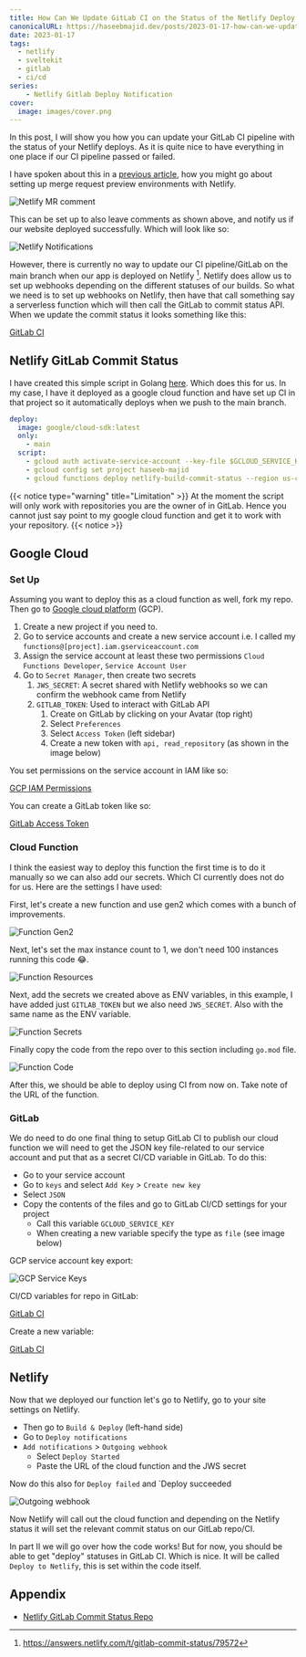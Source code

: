 ```yaml
---
title: How Can We Update GitLab CI on the Status of the Netlify Deploy Part I
canonicalURL: https://haseebmajid.dev/posts/2023-01-17-how-can-we-update-gitlab-ci-on-the-status-of-the-netlify-deploy-part-i/
date: 2023-01-17
tags:
  - netlify
  - sveltekit
  - gitlab
  - ci/cd
series:
    - Netlify Gitlab Deploy Notification
cover:
  image: images/cover.png
---
```


In this post, I will show you how you can update your GitLab CI pipeline with the status of your Netlify deploys.
As it is quite nice to have everything in one place if our CI pipeline passed or failed.

I have spoken about this in a
[previous article](/posts/2022-12-03-my-workflow-to-create-a-new-post-using-hugo,-netlifycms,-netlify-and-gitlab-together),
how you might go about setting up merge request preview environments with Netlify.

![Netlify MR comment](images/netlify_mr_comment.png)

This can be set up to also leave comments as shown above, and notify us if our website deployed successfully. Which will look like so:

![Netlify Notifications](images/netlify_notifications.png)

However, there is currently no way to update our CI pipeline/GitLab on the main branch when our app is deployed on Netlify [^1].
Netlify does allow us to set up webhooks depending on the different statuses of our builds. So what we need is to set up webhooks
on Netlify, then have that call something say a serverless function which will then call the GitLab to commit status API. When we update
the commit status it looks something like this:

[GitLab CI](images/main_branch_ci.png)

## Netlify GitLab Commit Status

I have created this simple script in Golang [here](https://gitlab.com/hmajid2301/netlify-gitlab-commit-status).
Which does this for us.
In my case, I have it deployed as a google cloud function and have set up CI in that project so it automatically deploys
when we push to the main branch.

```yaml
deploy:
  image: google/cloud-sdk:latest
  only:
    - main
  script:
    - gcloud auth activate-service-account --key-file $GCLOUD_SERVICE_KEY
    - gcloud config set project haseeb-majid
    - gcloud functions deploy netlify-build-commit-status --region us-central1 --gen2 --runtime go119 --trigger-http --allow-unauthenticated --entry-point=webhook
```

{{< notice type="warning" title="Limitation" >}}
At the moment the script will only work with repositories you are the owner of in GitLab.
Hence you cannot just say point to my google cloud function and get it to work with your repository.
{{< notice >}}

## Google Cloud

### Set Up

Assuming you want to deploy this as a cloud function as well, fork my repo.
Then go to [Google cloud platform](https://console.cloud.google.com/welcome) (GCP).

1. Create a new project if you need to.
1. Go to service accounts and create a new service account i.e. I called my `functions@[project].iam.gserviceaccount.com`
1. Assign the service account at least these two permissions `Cloud Functions Developer`, `Service Account User`
1. Go to `Secret Manager`, then create two secrets
    1. `JWS_SECRET`: A secret shared with Netlify webhooks so we can confirm the webhook came from Netlify
    1. `GITLAB_TOKEN`: Used to interact with GitLab API
        1. Create on GitLab by clicking on your Avatar (top right)
        1. Select `Preferences`
        1. Select `Access Token` (left sidebar)
        1. Create a new token with `api, read_repository` (as shown in the image below)

You set permissions on the service account in IAM like so:

[GCP IAM Permissions](images/iam_gcp.png)

You can create a GitLab token like so:

[GitLab Access Token](images/gitlab_access_token.png)

### Cloud Function


I think the easiest way to deploy this function the first time is to do it manually so we can also add our secrets.
Which CI currently does not do for us. Here are the settings I have used:

First, let's create a new function and use gen2 which comes with a bunch of improvements.

![Function Gen2](images/function_gen2.png)

Next, let's set the max instance count to 1, we don't need 100 instances running this code 😂.

![Function Resources](images/function_resources.png)

Next, add the secrets we created above as ENV variables, in this example, I have added just `GITLAB_TOKEN` but we also need `JWS_SECRET`.
Also with the same name as the ENV variable.

![Function Secrets](images/function_secrets.png)

Finally copy the code from the repo over to this section including `go.mod` file.

![Function Code](images/function_code.png)

After this, we should be able to deploy using CI from now on. Take note of the URL of the function.

### GitLab

We do need to do one final thing to setup GitLab CI to publish our cloud function we will need to get the JSON key file-related
to our service account and put that as a secret CI/CD variable in GitLab. To do this:

- Go to your service account
- Go to `keys` and select `Add Key` > `Create new key`
- Select `JSON`
- Copy the contents of the files and go to GitLab CI/CD settings for your project
    - Call this variable `GCLOUD_SERVICE_KEY`
    - When creating a new variable specify the type as `file` (see image below)

GCP service account key export:

![GCP Service Keys](images/gcp_keys.png)

CI/CD variables for repo in GitLab:

[GitLab CI](images/gitlab_ci_vars.png)

Create a new variable:

[GitLab CI](images/gitlab_ci_new_var.png)

## Netlify

Now that we deployed our function let's go to Netlify, go to your site settings on Netlify.

- Then go to `Build & Deploy` (left-hand side)
- Go to `Deploy notifications`
- `Add notifications` > `Outgoing webhook`
   - Select `Deploy Started`
   - Paste the URL of the cloud function and the JWS secret

Now do this also for `Deploy failed` and `Deploy succeeded

![Outgoing webhook](images/netlify_deploy.png)

Now Netlify will call out the cloud function and depending on the Netlify status it will set the relevant commit status
on our GitLab repo/CI.

In part II we will go over how the code works! But for now, you should be able to get "deploy" statuses in GitLab CI.
Which is nice. It will be called `Deploy to Netlify`, this is set within the code itself.

## Appendix

- [Netlify GitLab Commit Status Repo](https://gitlab.com/hmajid2301/netlify-gitlab-commit-status)

[^1]: https://answers.netlify.com/t/gitlab-commit-status/79572
